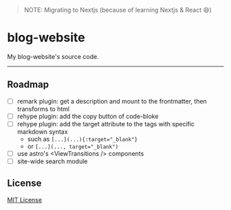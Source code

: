 
>NOTE: Migrating to Nextjs (because of learning Nextjs & React 😄)

# blog-website

My blog-website's source code.

---

## Roadmap

- [ ] remark plugin: get a description and mount to the frontmatter, then transforms to html
- [ ] rehype plugin: add the copy button of code-bloke
- [ ] rehype plugin: add the target attribute to the tags with specific markdown syntax
  - such as `[...](...){:target="_blank"}`
  - or `[...](..., target="_blank")`
- [ ] use astro's \<ViewTransitions /> components
- [ ] site-wide search module

## License

[MIT License](./LICENSE)
